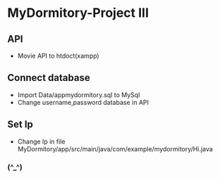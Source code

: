 # MyDormitory-Project III
## API 
* Movie API to htdoct(xampp)
## Connect database
* Import Data/appmydormitory.sql to MySql
* Change username,password database in API
## Set Ip
* Change Ip in  file MyDormitory/app/src/main/java/com/example/mydormitory/Hi.java
### (^_^)
